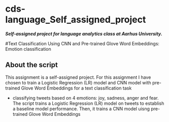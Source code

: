 # cds-language_Self_assigned_project


***Self-assigned project for language analytics class at Aarhus University.***



#Text Classification Using CNN and Pre-trained Glove Word Embeddings: Emotion classification


## About the script


This assignment is a self-assigned project. For this assignment I have chosen to train a Logistic Regression (LR) model and CNN model with pre-trained Glove Word Embeddings for a text classification task
-  classifying tweets based on 4 emotions: joy, sadness, anger and fear. The script trains a Logistic Regression (LR) model on tweets to establish a baseline model performance. Then, it trains a CNN model 
uisng pre-trained Glove Word Embeddings
